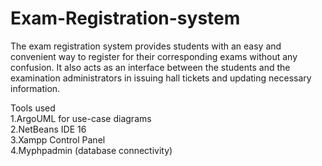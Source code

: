 # Exam-Registration-system
The exam registration system provides students with an easy and convenient way to register for their corresponding exams without any confusion.  It also acts as an interface between the students and the examination administrators in issuing hall tickets and updating necessary information.

Tools used <br>
  1.ArgoUML for use-case diagrams <br>
  2.NetBeans IDE 16 <br>
  3.Xampp Control Panel <br>
  4.Myphpadmin (database connectivity) <br>

